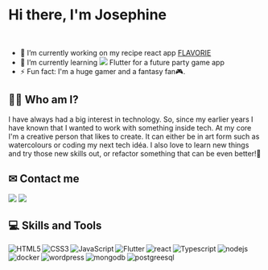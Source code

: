 # Hi there, I'm Josephine 
<br>

- 🔭 I’m currently working on my recipe react app [FLAVORIE](https://github.com/code-crow1337/FLAVORIE-React-Recipe)
- 🌱 I’m currently learning <img src="https://img.icons8.com/color/28/000000/flutter.png"/> Flutter for a future party game app
- ⚡ Fun fact: I'm a huge gamer and a fantasy fan🎮. 

## 🧙‍♀️ Who am I?
I have always had a big interest in technology. So, since my earlier years I have known that I wanted to work with something inside tech.
At my core I'm a creative person that likes to create. It can either be in art form such as watercolours or coding my next tech idéa. I also love to learn new things and try those new skills out, or refactor something that can be even better!🎨


## ✉ Contact me
[<img src="https://img.icons8.com/color/96/000000/linkedin.png"/>](https://www.linkedin.com/in/josephine-een/)
[<img src="https://img.icons8.com/fluent/96/000000/gmail.png"/>](mailto:josephine.een@gmail.com?subject=[GitHub])

## 💻 Skills  and Tools
<img align="left" src="https://img.icons8.com/color/96/000000/html-5.png" alt="HTML5"/>
<img align="left" src="https://img.icons8.com/color/96/000000/css3.png" alt="CSS3"/>
<img align="left" src="https://img.icons8.com/color/96/000000/javascript.png" alt="JavaScript"/>
<img align="left" src="https://img.icons8.com/color/96/000000/flutter.png" alt="Flutter"/>
<img align="left" src="https://img.icons8.com/color/96/000000/react-native.png" alt="react"/>
<img align="left" src="https://img.icons8.com/color/96/000000/typescript.png" alt="Typescript"/>
<img align="left" src="https://img.icons8.com/color/96/000000/nodejs.png" alt="nodejs"/>
<img align="left" src="https://img.icons8.com/color/96/000000/docker.png" alt="docker"/>
<img align="left" src="https://img.icons8.com/color/96/000000/wordpress.png" alt="wordpress"/>
<img align="left" src="https://img.icons8.com/color/96/000000/mongodb.png" alt="mongodb"/>
<img align="left" src="https://img.icons8.com/color/96/000000/postgreesql.png" alt="postgreesql"/>
<!--
**code-crow1337/code-crow1337** is a ✨ _special_ ✨ repository because its `README.md` (this file) appears on your GitHub profile.



